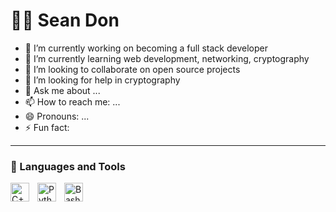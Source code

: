 # 🧙‍♂️ Sean Don

- 🔭 I’m currently working on becoming a full stack developer
- 🌱 I’m currently learning web development, networking, cryptography
- 👯 I’m looking to collaborate on open source projects
- 🤔 I’m looking for help in cryptography
- 💬 Ask me about ...
- 📫 How to reach me: ...
- 😄 Pronouns: ...
- ⚡ Fun fact: 

---

### 🧰 Languages and Tools
<img align="left" alt="C++" width="30px" style="padding-right:10px;" src="https://cdn.jsdelivr.net/gh/devicons/devicon/icons/cplusplus/cplusplus-line.svg" />
<img align="left" alt="Python" width="30px" style="padding-right:10px;" src="https://cdn.jsdelivr.net/gh/devicons/devicon/icons/python/python-plain.svg" />
<img align="left" alt="Bash" width="30px" style="padding-right:10px;" src="https://cdn.jsdelivr.net/gh/devicons/devicon/icons/bash/bash-original.svg" />
